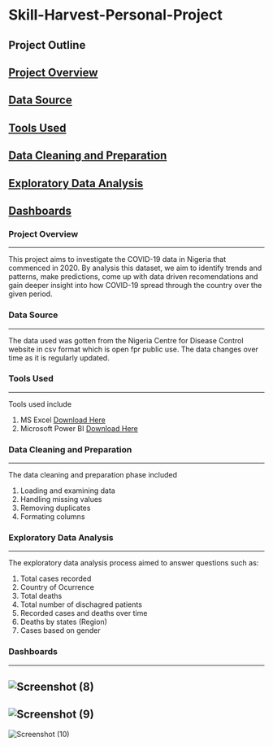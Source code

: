 # Skill-Harvest-Personal-Project

## Project Outline
## [Project Overview](#project-overview)
## [Data Source](#data-source)
## [Tools Used](#tools-used)
## [Data Cleaning and Preparation](#data-cleaning-and-preparation)
## [Exploratory Data Analysis](#exploratory-data-analysis)
## [Dashboards](#dashboards)

### Project Overview
---
This project aims to investigate the COVID-19 data in Nigeria that commenced in 2020. By analysis this dataset, we aim to identify trends and patterns, make predictions, come up with data driven recomendations and gain deeper insight into how COVID-19 spread through the country over the given period.

### Data Source
---
The data used was gotten from the Nigeria Centre for Disease Control website in csv format which is open fpr public use. The data changes over time as it is regularly updated. 

### Tools Used
---
Tools used include
  1. MS Excel [Download Here](https://www.microsoft.com/en-ng)
  2. Microsoft Power BI [Download Here](https://www.microsoft.com/en-ng)

### Data Cleaning and Preparation
---
The data cleaning and preparation phase included 
  1. Loading and examining data
  2. Handling missing values
  3. Removing duplicates
  4. Formating columns

### Exploratory Data Analysis
---
The exploratory data analysis process aimed to answer questions such as:
  1. Total cases recorded
  2. Country of Ocurrence
  3. Total deaths
  4. Total number of dischagred patients
  5. Recorded cases and deaths over time
  6. Deaths by states (Region)
  7. Cases based on gender

### Dashboards
---

![Screenshot (8)](https://github.com/user-attachments/assets/388d7ab3-11c2-41b6-8dff-783153df166f)
---

![Screenshot (9)](https://github.com/user-attachments/assets/b209ead2-5f22-421b-81cc-f50738330825)
---

![Screenshot (10)](https://github.com/user-attachments/assets/5f850c25-88de-4921-9538-cd9b67efec8c)
